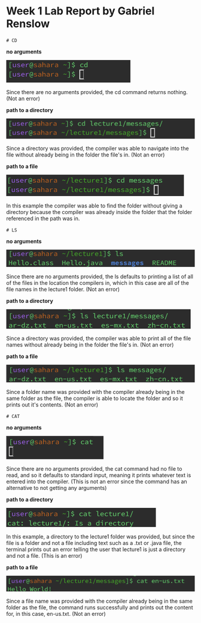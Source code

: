 # Week 1 Lab Report by Gabriel Renslow
```
# CD
```

**no arguments**

![Image](cd1.png)

Since there are no arguments provided, the cd command returns nothing. (Not an error)

**path to a directory**

![Image](cd2.png)

Since a directory was provided, the compiler was able to navigate into the file without already being in the folder the file's in. (Not an error)

**path to a file**

![Image](cd3.png)

In this example the compiler was able to find the folder without giving a directory because the compiler was already inside the folder that the folder referenced in the path was in.
```
# LS
```

**no arguments**

![Image](ls1.png)

Since there are no arguments provided, the ls defaults to printing a list of all of the files in the location the compilers in, which in this case are all of the file names in the lecture1 folder. (Not an error)

**path to a directory**

![Image](ls2.png)

Since a directory was provided, the compiler was able to print all of the file names without already being in the folder the file's in. (Not an error)

**path to a file**

![Image](ls3.png)

Since a folder name was provided with the compiler already being in the same folder as the file, the compiler is able to locate the folder and so it prints out it's contents. (Not an error)
```
# CAT
```

**no arguments**

![Image](cat1.png)

Since there are no arguments provided, the cat command had no file to read, and so it defaults to standard input, meaning it prints whatever text is entered into the compiler. (This is not an error since the command has an alternative to not getting any arguments) 

**path to a directory**

![Image](cat2.png)

In this example, a directory to the lecture1 folder was provided, but since the file is a folder and not a file including text such as a .txt or .java file, the terminal prints out an error telling the user that lecture1 is just a directory and not a file. (This is an error)

**path to a file**

![Image](cat3.png)

Since a file name was provided with the compiler already being in the same folder as the file, the command runs successfully and prints out the content for, in this case, en-us.txt. (Not an error)
